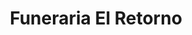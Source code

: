 ---
title: "Funeraria El Retorno"
url: /puerto-viejo/funeraria-el-retorno/
shop: directores de funerarias
---